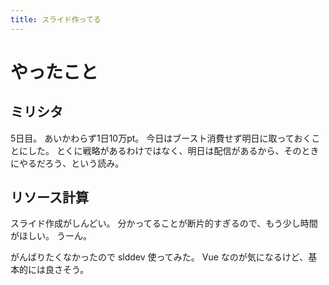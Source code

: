 ```yaml
---
title: スライド作ってる
---
```


# やったこと

## ミリシタ

5日目。
あいかわらず1日10万pt。
今日はブースト消費せず明日に取っておくことにした。
とくに戦略があるわけではなく、明日は配信があるから、そのときにやるだろう、という読み。

## リソース計算

スライド作成がしんどい。
分かってることが断片的すぎるので、もう少し時間がほしい。
うーん。

がんばりたくなかったので slddev 使ってみた。
Vue なのが気になるけど、基本的には良さそう。
